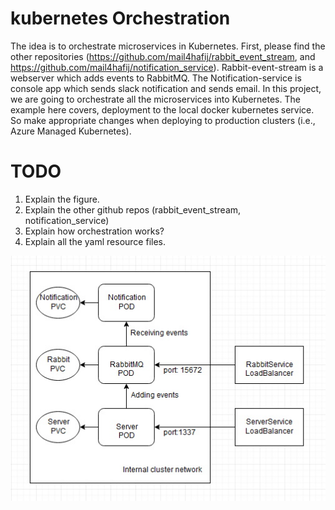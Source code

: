 # kubernetes Orchestration
The idea is to orchestrate microservices in Kubernetes. First, please find the other repositories (https://github.com/mail4hafij/rabbit_event_stream, and https://github.com/mail4hafij/notification_service). Rabbit-event-stream is a webserver which adds events to RabbitMQ. The Notification-service is console app which sends slack notification and sends email. In this project, we are going to orchestrate all the microservices into Kubernetes. The example here covers, deployment to the local docker kubernetes service. So make appropriate changes when deploying to production clusters (i.e., Azure Managed Kubernetes).


# TODO
  1. Explain the figure.
  2. Explain the other github repos (rabbit_event_stream, notification_service)
  3. Explain how orchestration works?
  4. Explain all the yaml resource files.
  
 
 <img src="Application.jpg" />
